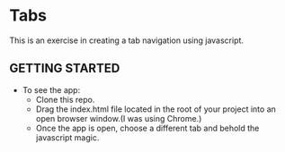 Tabs
====
This is an exercise in creating a tab navigation using javascript.

GETTING STARTED
---------------
- To see the app:
  + Clone this repo.
  + Drag the index.html file located in the root of your project into an open browser window.(I was using Chrome.)
  + Once the app is open, choose a different tab and behold the javascript magic.
